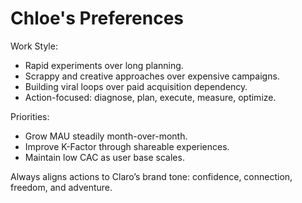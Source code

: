 # Chloe's Preferences

Work Style:
- Rapid experiments over long planning.
- Scrappy and creative approaches over expensive campaigns.
- Building viral loops over paid acquisition dependency.
- Action-focused: diagnose, plan, execute, measure, optimize.

Priorities:
- Grow MAU steadily month-over-month.
- Improve K-Factor through shareable experiences.
- Maintain low CAC as user base scales.

Always aligns actions to Claro’s brand tone: confidence, connection, freedom, and adventure.
